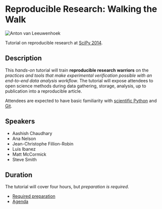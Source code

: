 # Reproducible Research: Walking the Walk

![Anton van Leeuwenhoek](http://www.sciencephoto.com/images/download_wm_image.html/H412408-Anton_van_Leeuwenhoek,_caricature-SPL.jpg)

Tutorial on reproducible research at [SciPy 2014](https://conference.scipy.org/scipy2014/).


## Description

This *hands-on* tutorial will train **reproducible research warriors** on the
*practices and tools that make experimental verification possible with an
end-to-end data analysis workflow*.  The tutorial will expose attendees to
open science methods during data gathering, storage, analysis, up to
publication into a reproducible article.

Attendees are expected to have basic familiarity with [scientific
Python](http://scipy.org) and [Git](http://git-scm.org).


## Speakers

* Aashish Chaudhary
* Ana Nelson
* Jean-Christophe Fillion-Robin
* Luis Ibanez
* Matt McCormick
* Steve Smith


## Duration

The tutorial will cover four hours, but *preparation is required*.

* [Required preparation](documents/Preparation.md)
* [Agenda](documents/)
